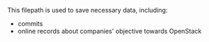 This filepath is used to save necessary data, including:
- commits
- online records about companies' objective towards OpenStack
